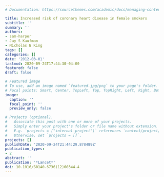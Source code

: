 ```yaml
---
# Documentation: https://sourcethemes.com/academic/docs/managing-content/

title: Increased risk of coronary heart disease in female smokers
subtitle: ''
summary: ''
authors:
- sam-harper
- Jay S Kaufman
- Nicholas B King
tags: []
categories: []
date: '2012-03-01'
lastmod: 2020-09-24T17:44:30-04:00
featured: false
draft: false

# Featured image
# To use, add an image named `featured.jpg/png` to your page's folder.
# Focal points: Smart, Center, TopLeft, Top, TopRight, Left, Right, BottomLeft, Bottom, BottomRight.
image:
  caption: ''
  focal_point: ''
  preview_only: false

# Projects (optional).
#   Associate this post with one or more of your projects.
#   Simply enter your project's folder or file name without extension.
#   E.g. `projects = ["internal-project"]` references `content/project/deep-learning/index.md`.
#   Otherwise, set `projects = []`.
projects: []
publishDate: '2020-09-24T21:44:29.878489Z'
publication_types:
- 2
abstract: ''
publication: '*Lancet*'
doi: 10.1016/S0140-6736(12)60344-4
---
```

